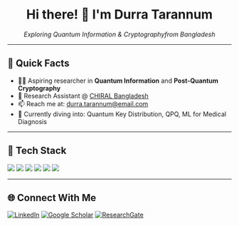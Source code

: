 <h1 align="center">Hi there! 👋 I'm Durra Tarannum</h1>
<p align="center"><i>Exploring Quantum Information & Cryptographyfrom Bangladesh</i></p>

---

## 🚀 Quick Facts

- 👩‍🔬 Aspiring researcher in **Quantum Information** and **Post-Quantum Cryptography**
- 💼 Research Assistant @ [CHIRAL Bangladesh](https://chiralbd.org)
- 📫 Reach me at: durra.tarannum@email.com
- 🌱 Currently diving into: Quantum Key Distribution, QPQ, ML for Medical Diagnosis

---

## 🧰 Tech Stack

<p>
  <img src="https://img.shields.io/badge/C-00599C?style=for-the-badge&logo=c&logoColor=white"/>
  <img src="https://img.shields.io/badge/Python-3776AB?style=for-the-badge&logo=python&logoColor=white"/>
  <img src="https://img.shields.io/badge/Qiskit-6929c4?style=for-the-badge&logo=Qiskit&logoColor=white"/>
  <img src="https://img.shields.io/badge/Numpy-013243?style=for-the-badge&logo=numpy&logoColor=white"/>
  <img src="https://img.shields.io/badge/Pandas-150458?style=for-the-badge&logo=pandas&logoColor=white"/>
  <img src="https://img.shields.io/badge/Matplotlib-0066A1?style=for-the-badge&logo=matplotlib&logoColor=white"/>
</p>

---

## 🌐 Connect With Me

[![LinkedIn](https://img.shields.io/badge/LinkedIn-blue?style=for-the-badge&logo=linkedin)](https://www.linkedin.com/in/durra-t-3b6308171/)
[![Google Scholar](https://img.shields.io/badge/Google%20Scholar-4A90E2?style=for-the-badge&logo=googlescholar&logoColor=white)](https://scholar.google.com/citations?user=yQe1O04AAAAJ&hl=en)
[![ResearchGate](https://img.shields.io/badge/ResearchGate-00CCBB?style=for-the-badge&logo=ResearchGate&logoColor=white)](https://www.researchgate.net/profile/Durra-Tarannum-2)



